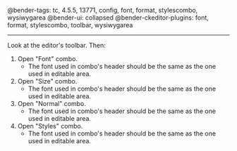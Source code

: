 @bender-tags: tc, 4.5.5, 13771, config, font, format, stylescombo, wysiwygarea
@bender-ui: collapsed
@bender-ckeditor-plugins: font, format, stylescombo, toolbar, wysiwygarea

----
Look at the editor's toolbar. Then:

1. Open "Font" combo.
	* The font used in combo's header should be the same as the one used in editable area.
2. Open "Size" combo.
	* The font used in combo's header should be the same as the one used in editable area.
3. Open "Normal" combo.
	* The font used in combo's header should be the same as the one used in editable area.
4. Open "Styles" combo.
	* The font used in combo's header should be the same as the one used in editable area.
